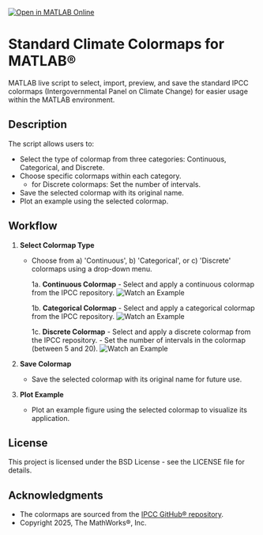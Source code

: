 [![Open in MATLAB Online](https://www.mathworks.com/images/responsive/global/open-in-matlab-online.svg)](https://matlab.mathworks.com/open/github/v1?repo=mathworks/Standard-Climate-Colormaps-for-MATLAB)

# Standard Climate Colormaps for MATLAB&reg;
MATLAB live script to select, import, preview, and save the standard IPCC colormaps (Intergovernmental Panel on Climate Change) for easier usage within the MATLAB environment.

## Description

The script allows users to:
- Select the type of colormap from three categories: Continuous, Categorical, and Discrete.
- Choose specific colormaps within each category.
   - for Discrete colormaps: Set the number of intervals.
- Save the selected colormap with its original name.
- Plot an example using the selected colormap.

## Workflow

1. **Select Colormap Type**
   - Choose from a) 'Continuous', b) 'Categorical', or c) 'Discrete' colormaps using a drop-down menu.

      1a. **Continuous Colormap**
         - Select and apply a continuous colormap from the IPCC repository. ![Watch an Example](https://github.com/mathworks/Standard-Climate-Colormaps-for-MATLAB/blob/main/Example%20gifs/IPCC_Continuous_example.gif)

      1b. **Categorical Colormap**
         - Select and apply a categorical colormap from the IPCC repository. ![Watch an Example](https://github.com/mathworks/Standard-Climate-Colormaps-for-MATLAB/blob/main/Example%20gifs/IPCC_Categorical_example.gif)

      1c. **Discrete Colormap**
         - Select and apply a discrete colormap from the IPCC repository.
         - Set the number of intervals in the colormap (between 5 and 20). ![Watch an Example](https://github.com/mathworks/Standard-Climate-Colormaps-for-MATLAB/blob/main/Example%20gifs/IPCC_Discrete_example.gif)

2. **Save Colormap**
   - Save the selected colormap with its original name for future use.

3. **Plot Example**
   - Plot an example figure using the selected colormap to visualize its application.


## License

This project is licensed under the BSD License - see the LICENSE file for details.

## Acknowledgments

- The colormaps are sourced from the [IPCC GitHub&reg; repository](https://github.com/IPCC-WG1/colormaps).
- Copyright 2025, The MathWorks&reg;, Inc.


